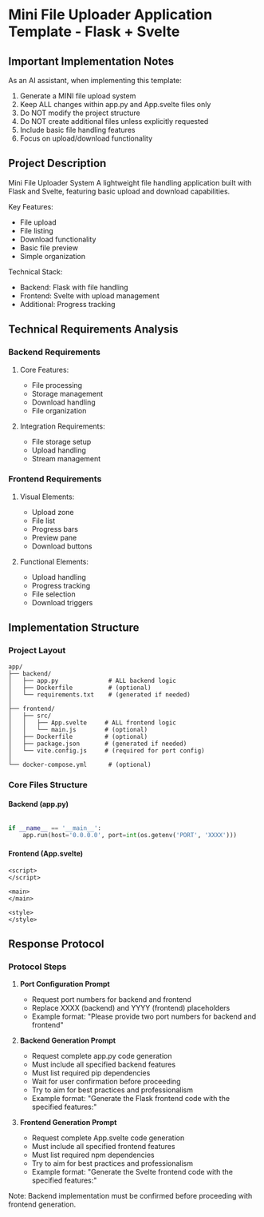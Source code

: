 # Mini File Uploader Application Template - Flask + Svelte

## Important Implementation Notes

As an AI assistant, when implementing this template:
1. Generate a MINI file upload system
2. Keep ALL changes within app.py and App.svelte files only
3. Do NOT modify the project structure
4. Do NOT create additional files unless explicitly requested
5. Include basic file handling features
6. Focus on upload/download functionality

## Project Description

Mini File Uploader System
A lightweight file handling application built with Flask and Svelte, featuring basic upload and download capabilities.

Key Features:
- File upload
- File listing
- Download functionality
- Basic file preview
- Simple organization

Technical Stack:
- Backend: Flask with file handling
- Frontend: Svelte with upload management
- Additional: Progress tracking

## Technical Requirements Analysis

### Backend Requirements
1. Core Features:
   - File processing
   - Storage management
   - Download handling
   - File organization

2. Integration Requirements:
   - File storage setup
   - Upload handling
   - Stream management

### Frontend Requirements
1. Visual Elements:
   - Upload zone
   - File list
   - Progress bars
   - Preview pane
   - Download buttons

2. Functional Elements:
   - Upload handling
   - Progress tracking
   - File selection
   - Download triggers

## Implementation Structure

### Project Layout
```plaintext
app/
├── backend/
│   ├── app.py              # ALL backend logic
│   ├── Dockerfile          # (optional)
│   └── requirements.txt    # (generated if needed)
│
├── frontend/
│   ├── src/
│   │   ├── App.svelte     # ALL frontend logic
│   │   └── main.js        # (optional)
│   ├── Dockerfile         # (optional)
│   ├── package.json       # (generated if needed)
│   └── vite.config.js     # (required for port config)
│
└── docker-compose.yml      # (optional)
```

### Core Files Structure

#### Backend (app.py)
```python

if __name__ == '__main__':
    app.run(host='0.0.0.0', port=int(os.getenv('PORT', 'XXXX')))
```

#### Frontend (App.svelte)
```svelte
<script>
</script>

<main>
</main>

<style>
</style>
```

## Response Protocol

### Protocol Steps

1. **Port Configuration Prompt**
   - Request port numbers for backend and frontend
   - Replace XXXX (backend) and YYYY (frontend) placeholders
   - Example format: "Please provide two port numbers for backend and frontend"

2. **Backend Generation Prompt**
   - Request complete app.py code generation
   - Must include all specified backend features
   - Must list required pip dependencies
   - Wait for user confirmation before proceeding
   - Try to aim for best practices and professionalism
   - Example format: "Generate the Flask frontend code with the specified features:"

3. **Frontend Generation Prompt**
   - Request complete App.svelte code generation
   - Must include all specified frontend features
   - Must list required npm dependencies
   - Try to aim for best practices and professionalism
   - Example format: "Generate the Svelte frontend code with the specified features:"

Note: Backend implementation must be confirmed before proceeding with frontend generation.
